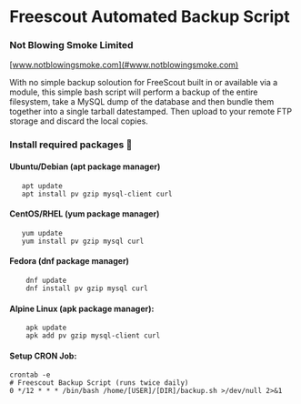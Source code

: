 # Freescout Automated Backup Script
### Not Blowing Smoke Limited
[www.notblowingsmoke.com](#www.notblowingsmoke.com)

With no simple backup soloution for FreeScout built in or available via a module, this simple bash script will perform a backup of the entire filesystem, take a MySQL dump of the database and then bundle them together into a single tarball datestamped. Then upload to your remote FTP storage and discard the local copies.

 ### Install required packages :dizzy:
#### Ubuntu/Debian (apt package manager)
```
   apt update
   apt install pv gzip mysql-client curl
```
#### CentOS/RHEL (yum package manager)
```
   yum update
   yum install pv gzip mysql curl
```
#### Fedora (dnf package manager)
```
    dnf update
    dnf install pv gzip mysql curl
```
#### Alpine Linux (apk package manager):
```
    apk update
    apk add pv gzip mysql-client curl
```
#### Setup CRON Job: 
```
crontab -e
# Freescout Backup Script (runs twice daily)
0 */12 * * * /bin/bash /home/[USER]/[DIR]/backup.sh >/dev/null 2>&1
```
